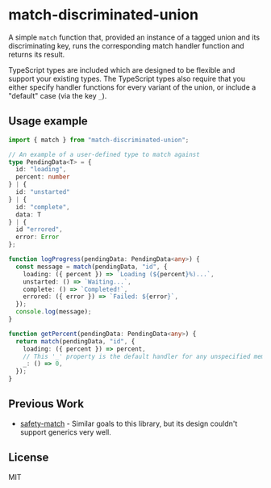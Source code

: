 # match-discriminated-union

A simple `match` function that, provided an instance of a tagged union and its discriminating key, runs the corresponding match handler function and returns its result.

TypeScript types are included which are designed to be flexible and support your existing types. The TypeScript types also require that you either specify handler functions for every variant of the union, or include a "default" case (via the key `_`).

## Usage example

```ts
import { match } from "match-discriminated-union";

// An example of a user-defined type to match against
type PendingData<T> = {
  id: "loading",
  percent: number
} | {
  id: "unstarted"
} | {
  id: "complete",
  data: T
} | {
  id "errored",
  error: Error
};

function logProgress(pendingData: PendingData<any>) {
  const message = match(pendingData, "id", {
    loading: ({ percent }) => `Loading (${percent}%)...`,
    unstarted: () => `Waiting...`,
    complete: () => `Completed!`,
    errored: ({ error }) => `Failed: ${error}`,
  });
  console.log(message);
}

function getPercent(pendingData: PendingData<any>) {
  return match(pendingData, "id", {
    loading: ({ percent }) => percent,
    // This '_' property is the default handler for any unspecified members of the union.
    _: () => 0,
  });
}
```

## Previous Work

- [safety-match](https://github.com/suchipi/safety-match) - Similar goals to this library, but its design couldn't support generics very well.

## License

MIT
